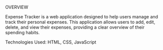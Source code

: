 OVERVIEW

Expense Tracker is a web application designed to help users manage and track their personal expenses.
This application allows users to add, edit, delete, and view their expenses, providing a clear overview of their spending habits.

Technologies Used:
HTML, CSS, JavaScript
